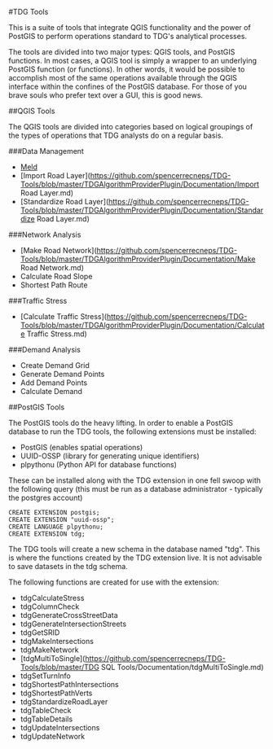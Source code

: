 #TDG Tools

This is a suite of tools that integrate QGIS functionality and the power of PostGIS to perform operations standard to TDG's analytical processes.

The tools are divided into two major types: QGIS tools, and PostGIS functions. In most cases, a QGIS tool is simply a wrapper to an underlying PostGIS function (or functions). In other words, it would be possible to accomplish most of the same operations available through the QGIS interface within the confines of the PostGIS database. For those of you brave souls who prefer text over a GUI, this is good news.

##QGIS Tools

The QGIS tools are divided into categories based on logical groupings of the types of operations that TDG analysts do on a regular basis.

###Data Management
* [Meld](https://github.com/spencerrecneps/TDG-Tools/blob/master/TDGAlgorithmProviderPlugin/Documentation/Meld.md)
* [Import Road Layer](https://github.com/spencerrecneps/TDG-Tools/blob/master/TDGAlgorithmProviderPlugin/Documentation/Import Road Layer.md)
* [Standardize Road Layer](https://github.com/spencerrecneps/TDG-Tools/blob/master/TDGAlgorithmProviderPlugin/Documentation/Standardize Road Layer.md)

###Network Analysis
* [Make Road Network](https://github.com/spencerrecneps/TDG-Tools/blob/master/TDGAlgorithmProviderPlugin/Documentation/Make Road Network.md)
* Calculate Road Slope
* Shortest Path Route

###Traffic Stress
* [Calculate Traffic Stress](https://github.com/spencerrecneps/TDG-Tools/blob/master/TDGAlgorithmProviderPlugin/Documentation/Calculate Traffic Stress.md)

###Demand Analysis
* Create Demand Grid
* Generate Demand Points
* Add Demand Points
* Calculate Demand

##PostGIS Tools

The PostGIS tools do the heavy lifting. In order to enable a PostGIS database to run the TDG tools, the following extensions must be installed:
* PostGIS (enables spatial operations)
* UUID-OSSP (library for generating unique identifiers)
* plpythonu (Python API for database functions)

These can be installed along with the TDG extension in one fell swoop with the following query (this must be run as a database administrator - typically the postgres account)
```
CREATE EXTENSION postgis;
CREATE EXTENSION "uuid-ossp";
CREATE LANGUAGE plpythonu;
CREATE EXTENSION tdg;
```

The TDG tools will create a new schema in the database named "tdg". This is where the functions created by the TDG extension live. It is not advisable to save datasets in the tdg schema.

The following functions are created for use with the extension:
* tdgCalculateStress
* tdgColumnCheck
* tdgGenerateCrossStreetData
* tdgGenerateIntersectionStreets
* tdgGetSRID
* tdgMakeIntersections
* tdgMakeNetwork
* [tdgMultiToSingle](https://github.com/spencerrecneps/TDG-Tools/blob/master/TDG SQL Tools/Documentation/tdgMultiToSingle.md)
* tdgSetTurnInfo
* tdgShortestPathIntersections
* tdgShortestPathVerts
* tdgStandardizeRoadLayer
* tdgTableCheck
* tdgTableDetails
* tdgUpdateIntersections
* tdgUpdateNetwork
